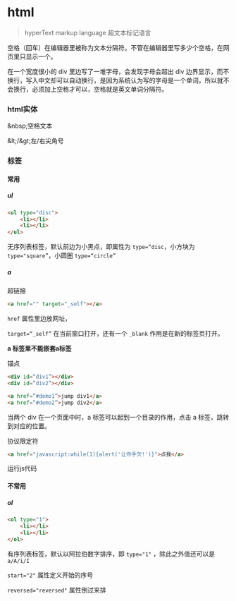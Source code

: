 # html

> hyperText markup language 超文本标记语言

空格（回车）在编辑器里被称为文本分隔符。不管在编辑器里写多少个空格，在网页里只显示一个。

在一个宽度很小的 div 里边写了一堆字母，会发现字母会超出 div 边界显示，而不换行，写入中文却可以自动换行，是因为系统认为写的字母是一个单词，所以就不会换行，必须加上空格才可以，空格就是英文单词分隔符。

### html实体

\&nbsp;空格文本

\&lt;/\&gt;左/右尖角号

### 标签



#### 常用

##### ul

```html
<ul type="disc">
	<li></li>
	<li></li>
</ul>
```

无序列表标签，默认前边为小黑点，即属性为 `type=“disc`，小方块为 `type="square”`，小圆圈 `type=“circle”`

##### a

超链接

```html
<a href="" target="_self"></a>
```

`href` 属性里边放网址，

`target=“_self”` 在当前窗口打开，还有一个 `_blank` 作用是在新的标签页打开。

**a 标签里不能嵌套a标签**



锚点

```html
<div id=“div1”></div>
<div id=“div2”></div>

<a href=“#demo1”>jump div1</a>
<a href=“#demo2”>jump div2</a>
```

当两个 div 在一个页面中时，a 标签可以起到一个目录的作用，点击 a 标签，跳转到对应的位置。



协议限定符

```html
<a href="javascript:while(1){alert('让你手欠!')}">点我</a>
```

运行js代码



#### 不常用

##### ol

```html
<ol type="1">
	<li></li>
	<li></li>
</ol>
```
有序列表标签，默认以阿拉伯数字排序，即 `type="1"` ，除此之外值还可以是 `a/A/i/I` 

`start="2"` 属性定义开始的序号 

`reversed="reversed"` 属性倒过来排











































